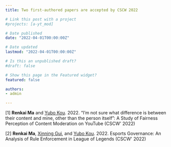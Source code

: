 ```yaml
---
title: Two first-authored papers are accepted by CSCW 2022

# Link this post with a project
#projects: [a-yt_mod]

# Date published
date: "2022-04-01T00:00:00Z"

# Date updated
lastmod: "2022-04-01T00:00:00Z"

# Is this an unpublished draft?
#draft: false

# Show this page in the Featured widget?
featured: false

authors:
- admin

---
```


[1] **Renkai Ma** and [Yubo Kou](https://www.yubokou.info/). 2022. “I’m not sure what difference is between their content and mine, other than the person itself”: A Study of Fairness Perception of Content Moderation on YouTube (CSCW' 2022)

[2] **Renkai Ma**, [Xinning Gui](https://www.xinninggui.com/), and [Yubo Kou](https://www.yubokou.info/). 2022. Esports Governance: An Analysis of Rule Enforcement in League of Legends (CSCW' 2022)




